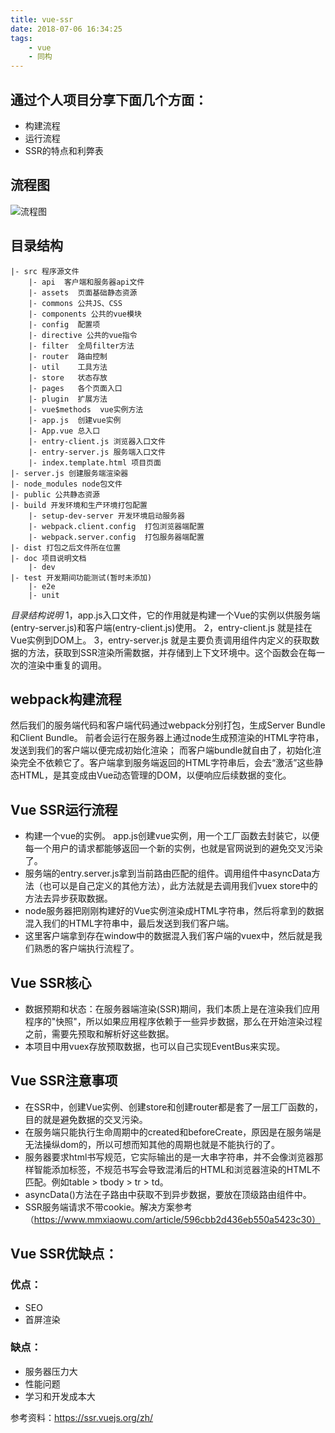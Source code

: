 ```yaml
---
title: vue-ssr
date: 2018-07-06 16:34:25
tags:
    - vue
    - 同构    
---
```



## 通过个人项目分享下面几个方面：

* 构建流程
* 运行流程
* SSR的特点和利弊表

## 流程图
![流程图](/blog/img/vue-ssr.png)

## 目录结构

```	
|- src 程序源文件
    |- api  客户端和服务器api文件
    |- assets  页面基础静态资源
    |- commons 公共JS、CSS
    |- components 公共的vue模块
    |- config  配置项
    |- directive 公共的vue指令
    |- filter  全局filter方法   
    |- router  路由控制 
    |- util    工具方法     
    |- store   状态存放          
    |- pages   各个页面入口
    |- plugin  扩展方法
    |- vue$methods  vue实例方法    
    |- app.js  创建vue实例
    |- App.vue 总入口
    |- entry-client.js 浏览器入口文件
    |- entry-server.js 服务端入口文件
    |- index.template.html 项目页面
|- server.js 创建服务端渲染器
|- node_modules node包文件
|- public 公共静态资源
|- build 开发环境和生产环境打包配置
    |- setup-dev-server 开发环境启动服务器
    |- webpack.client.config  打包浏览器端配置
    |- webpack.server.config  打包服务器端配置
|- dist 打包之后文件所在位置
|- doc 项目说明文档
    |- dev              
|- test 开发期间功能测试(暂时未添加)
    |- e2e 
    |- unit
```
*目录结构说明*
1，app.js入口文件，它的作用就是构建一个Vue的实例以供服务端(entry-server.js)和客户端(entry-client.js)使用。
2，entry-client.js  就是挂在Vue实例到DOM上。
3，entry-server.js 就是主要负责调用组件内定义的获取数据的方法，获取到SSR渲染所需数据，并存储到上下文环境中。这个函数会在每一次的渲染中重复的调用。


## webpack构建流程
然后我们的服务端代码和客户端代码通过webpack分别打包，生成Server Bundle和Client Bundle。
前者会运行在服务器上通过node生成预渲染的HTML字符串，发送到我们的客户端以便完成初始化渲染；
而客户端bundle就自由了，初始化渲染完全不依赖它了。客户端拿到服务端返回的HTML字符串后，会去“激活”这些静态HTML，是其变成由Vue动态管理的DOM，以便响应后续数据的变化。

## Vue SSR运行流程
* 构建一个vue的实例。 app.js创建vue实例，用一个工厂函数去封装它，以便每一个用户的请求都能够返回一个新的实例，也就是官网说到的避免交叉污染了。
* 服务端的entry.server.js拿到当前路由匹配的组件。调用组件中asyncData方法（也可以是自己定义的其他方法），此方法就是去调用我们vuex store中的方法去异步获取数据。
* node服务器把刚刚构建好的Vue实例渲染成HTML字符串，然后将拿到的数据混入我们的HTML字符串中，最后发送到我们客户端。
* 这里客户端拿到存在window中的数据混入我们客户端的vuex中，然后就是我们熟悉的客户端执行流程了。


## Vue SSR核心
* 数据预期和状态：在服务器端渲染(SSR)期间，我们本质上是在渲染我们应用程序的"快照"，所以如果应用程序依赖于一些异步数据，那么在开始渲染过程之前，需要先预取和解析好这些数据。
* 本项目中用vuex存放预取数据，也可以自己实现EventBus来实现。


## Vue SSR注意事项
* 在SSR中，创建Vue实例、创建store和创建router都是套了一层工厂函数的，目的就是避免数据的交叉污染。
* 在服务端只能执行生命周期中的created和beforeCreate，原因是在服务端是无法操纵dom的，所以可想而知其他的周期也就是不能执行的了。
* 服务器要求html书写规范，它实际输出的是一大串字符串，并不会像浏览器那样智能添加标签，不规范书写会导致混淆后的HTML和浏览器渲染的HTML不匹配。例如table > tbody > tr > td。
* asyncData()方法在子路由中获取不到异步数据，要放在顶级路由组件中。
* SSR服务端请求不带cookie。解决方案参考（https://www.mmxiaowu.com/article/596cbb2d436eb550a5423c30）



## Vue SSR优缺点：
### 优点：
   - SEO
   - 首屏渲染

### 缺点：
  - 服务器压力大
  - 性能问题
  - 学习和开发成本大


参考资料：https://ssr.vuejs.org/zh/  